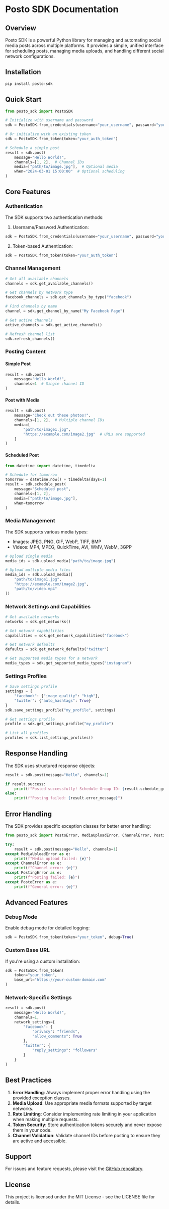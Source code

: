 # Posto SDK Documentation

## Overview

Posto SDK is a powerful Python library for managing and automating social media posts across multiple platforms. It provides a simple, unified interface for scheduling posts, managing media uploads, and handling different social network configurations.

## Installation

```bash
pip install posto-sdk
```

## Quick Start

```python
from posto_sdk import PostoSDK

# Initialize with username and password
sdk = PostoSDK.from_credentials(username="your_username", password="your_password")

# Or initialize with an existing token
sdk = PostoSDK.from_token(token="your_auth_token")

# Schedule a simple post
result = sdk.post(
    message="Hello World!",
    channels=[1, 2],  # Channel IDs
    media=["path/to/image.jpg"],  # Optional media
    when="2024-03-01 15:00:00"  # Optional scheduling
)
```

## Core Features

### Authentication

The SDK supports two authentication methods:

1. Username/Password Authentication:
```python
sdk = PostoSDK.from_credentials(username="your_username", password="your_password")
```

2. Token-based Authentication:
```python
sdk = PostoSDK.from_token(token="your_auth_token")
```

### Channel Management

```python
# Get all available channels
channels = sdk.get_available_channels()

# Get channels by network type
facebook_channels = sdk.get_channels_by_type("facebook")

# Find channels by name
channel = sdk.get_channel_by_name("My Facebook Page")

# Get active channels
active_channels = sdk.get_active_channels()

# Refresh channel list
sdk.refresh_channels()
```

### Posting Content

#### Simple Post
```python
result = sdk.post(
    message="Hello World!",
    channels=1  # Single channel ID
)
```

#### Post with Media
```python
result = sdk.post(
    message="Check out these photos!",
    channels=[1, 2],  # Multiple channel IDs
    media=[
        "path/to/image1.jpg",
        "https://example.com/image2.jpg"  # URLs are supported
    ]
)
```

#### Scheduled Post
```python
from datetime import datetime, timedelta

# Schedule for tomorrow
tomorrow = datetime.now() + timedelta(days=1)
result = sdk.schedule_post(
    message="Scheduled post",
    channels=[1, 2],
    media=["path/to/image.jpg"],
    when=tomorrow
)
```

### Media Management

The SDK supports various media types:

- Images: JPEG, PNG, GIF, WebP, TIFF, BMP
- Videos: MP4, MPEG, QuickTime, AVI, WMV, WebM, 3GPP

```python
# Upload single media
media_ids = sdk.upload_media("path/to/image.jpg")

# Upload multiple media files
media_ids = sdk.upload_media([
    "path/to/image1.jpg",
    "https://example.com/image2.jpg",
    "path/to/video.mp4"
])
```

### Network Settings and Capabilities

```python
# Get available networks
networks = sdk.get_networks()

# Get network capabilities
capabilities = sdk.get_network_capabilities("facebook")

# Get network defaults
defaults = sdk.get_network_defaults("twitter")

# Get supported media types for a network
media_types = sdk.get_supported_media_types("instagram")
```

### Settings Profiles

```python
# Save settings profile
settings = {
    "facebook": {"image_quality": "high"},
    "twitter": {"auto_hashtags": True}
}
sdk.save_settings_profile("my_profile", settings)

# Get settings profile
profile = sdk.get_settings_profile("my_profile")

# List all profiles
profiles = sdk.list_settings_profiles()
```

## Response Handling

The SDK uses structured response objects:

```python
result = sdk.post(message="Hello", channels=1)

if result.success:
    print(f"Posted successfully! Schedule Group ID: {result.schedule_group_id}")
else:
    print(f"Posting failed: {result.error_message}")
```

## Error Handling

The SDK provides specific exception classes for better error handling:

```python
from posto_sdk import PostoError, MediaUploadError, ChannelError, PostingError

try:
    result = sdk.post(message="Hello", channels=1)
except MediaUploadError as e:
    print(f"Media upload failed: {e}")
except ChannelError as e:
    print(f"Channel error: {e}")
except PostingError as e:
    print(f"Posting failed: {e}")
except PostoError as e:
    print(f"General error: {e}")
```

## Advanced Features

### Debug Mode

Enable debug mode for detailed logging:

```python
sdk = PostoSDK.from_token(token="your_token", debug=True)
```

### Custom Base URL

If you're using a custom installation:

```python
sdk = PostoSDK.from_token(
    token="your_token",
    base_url="https://your-custom-domain.com"
)
```

### Network-Specific Settings

```python
result = sdk.post(
    message="Hello World!",
    channels=1,
    network_settings={
        "facebook": {
            "privacy": "friends",
            "allow_comments": True
        },
        "twitter": {
            "reply_settings": "followers"
        }
    }
)
```

## Best Practices

1. **Error Handling**: Always implement proper error handling using the provided exception classes.
2. **Media Upload**: Use appropriate media formats supported by target networks.
3. **Rate Limiting**: Consider implementing rate limiting in your application when making multiple requests.
4. **Token Security**: Store authentication tokens securely and never expose them in your code.
5. **Channel Validation**: Validate channel IDs before posting to ensure they are active and accessible.

## Support

For issues and feature requests, please visit the [GitHub repository](https://github.com/yourusername/posto-sdk).

## License

This project is licensed under the MIT License - see the LICENSE file for details.
